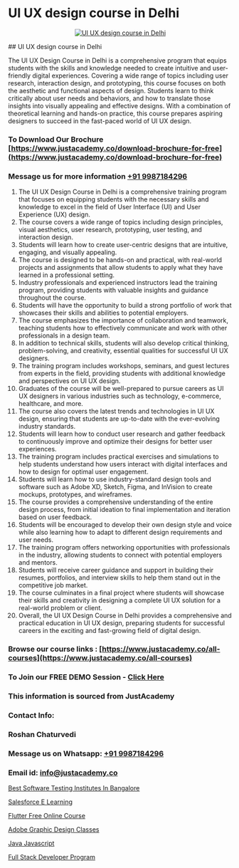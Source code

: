 # UI UX design course in Delhi

<p align="center">
  <a href="https://justacademy.co/all-courses">
    <img src="https://ibb.co/CngWr2j" alt="UI UX design course in Delhi">
  </a>
</p>
## UI UX design course in Delhi

The UI UX Design Course in Delhi is a comprehensive program that equips students with the skills and knowledge needed to create intuitive and user-friendly digital experiences. Covering a wide range of topics including user research, interaction design, and prototyping, this course focuses on both the aesthetic and functional aspects of design. Students learn to think critically about user needs and behaviors, and how to translate those insights into visually appealing and effective designs. With a combination of theoretical learning and hands-on practice, this course prepares aspiring designers to succeed in the fast-paced world of UI UX design.
### To Download Our Brochure [https://www.justacademy.co/download-brochure-for-free](https://www.justacademy.co/download-brochure-for-free)
### Message us for more information [+91 9987184296](https://api.whatsapp.com/send?phone=919987184296)
1) The UI UX Design Course in Delhi is a comprehensive training program that focuses on equipping students with the necessary skills and knowledge to excel in the field of User Interface (UI) and User Experience (UX) design.
2) The course covers a wide range of topics including design principles, visual aesthetics, user research, prototyping, user testing, and interaction design.
3) Students will learn how to create user-centric designs that are intuitive, engaging, and visually appealing.
4) The course is designed to be hands-on and practical, with real-world projects and assignments that allow students to apply what they have learned in a professional setting.
5) Industry professionals and experienced instructors lead the training program, providing students with valuable insights and guidance throughout the course.
6) Students will have the opportunity to build a strong portfolio of work that showcases their skills and abilities to potential employers.
7) The course emphasizes the importance of collaboration and teamwork, teaching students how to effectively communicate and work with other professionals in a design team.
8) In addition to technical skills, students will also develop critical thinking, problem-solving, and creativity, essential qualities for successful UI UX designers.
9) The training program includes workshops, seminars, and guest lectures from experts in the field, providing students with additional knowledge and perspectives on UI UX design.
10) Graduates of the course will be well-prepared to pursue careers as UI UX designers in various industries such as technology, e-commerce, healthcare, and more.
11) The course also covers the latest trends and technologies in UI UX design, ensuring that students are up-to-date with the ever-evolving industry standards.
12) Students will learn how to conduct user research and gather feedback to continuously improve and optimize their designs for better user experiences.
13) The training program includes practical exercises and simulations to help students understand how users interact with digital interfaces and how to design for optimal user engagement.
14) Students will learn how to use industry-standard design tools and software such as Adobe XD, Sketch, Figma, and InVision to create mockups, prototypes, and wireframes.
15) The course provides a comprehensive understanding of the entire design process, from initial ideation to final implementation and iteration based on user feedback.
16) Students will be encouraged to develop their own design style and voice while also learning how to adapt to different design requirements and user needs.
17) The training program offers networking opportunities with professionals in the industry, allowing students to connect with potential employers and mentors.
18) Students will receive career guidance and support in building their resumes, portfolios, and interview skills to help them stand out in the competitive job market.
19) The course culminates in a final project where students will showcase their skills and creativity in designing a complete UI UX solution for a real-world problem or client.
20) Overall, the UI UX Design Course in Delhi provides a comprehensive and practical education in UI UX design, preparing students for successful careers in the exciting and fast-growing field of digital design.

### Browse our course links : [https://www.justacademy.co/all-courses](https://www.justacademy.co/all-courses) 
### To Join our FREE DEMO Session - [Click Here](https://www.justacademy.co/register-for-course-demo)


### This information is sourced from JustAcademy
### Contact Info:
### Roshan Chaturvedi
### Message us on Whatsapp: [+91 9987184296](https://api.whatsapp.com/send?phone=919987184296)
### Email id: [info@justacademy.co](mailto:info@justacademy.co)
                
[Best Software Testing Institutes In Bangalore](https://www.linkedin.com/pulse/best-software-testing-courses-bangalore-justacademy-coimbatore-5egxe?trackingId=5bd%2FJimY0rFCBAmfgUsHHQ%3D%3D&lipi=urn%3Ali%3Apage%3Ad_flagship3_company_admin%3B7mNmKz24Tx%2BfRDkV0HwLig%3D%3D)

[Salesforce E Learning](https://www.linkedin.com/pulse/salesforce-e-learning-justacademy-ahmedabad-ihfje?trackingId=JTfIHuEQ4aJxdsCXamoCyg%3D%3D&lipi=urn%3Ali%3Apage%3Ad_flagship3_company_admin%3BejZbnVSUSciRC3KGqYoFiw%3D%3D)

[Flutter Free Online Course](https://medium.com/@mahi3106/flutter-free-online-course-382995149614)

[Adobe Graphic Design Classes](https://medium.com/@ranemanish460/adobe-graphic-design-classes-3dd0e9817efb)

[Java Javascript](https://justacademyin.github.io/justacademy/java-javascript)

[Full Stack Developer Program](https://justacademyin.github.io/justacademy/full-stack-developer-program)

